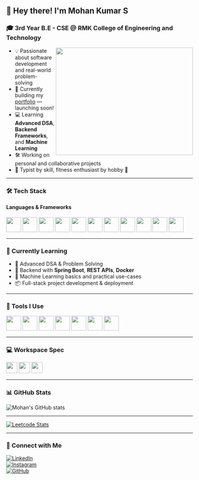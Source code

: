 ## 👋 Hey there! I'm Mohan Kumar S

### 🎓 3rd Year B.E - CSE @ RMK College of Engineering and Technology  
<img align="right" width="370" height="290" src="https://i.pinimg.com/originals/47/f0/34/47f0342cec72b800463bf003eac1257e.gif">

- 💡 Passionate about software development and real-world problem-solving  
- 🔭 Currently building my [portfolio](#) — launching soon!
- 💻 Learning **Advanced DSA**, **Backend Frameworks**, and **Machine Learning**
- 🛠️ Working on personal and collaborative projects
- 🧠 Typist by skill, fitness enthusiast by hobby 💪

---

### 🛠️ Tech Stack

#### Languages & Frameworks
<p>
<img height="40" src="https://img.icons8.com/color/48/java-coffee-cup-logo.png"/>
<img height="40" src="https://img.icons8.com/color/48/c-programming.png"/>
<img height="40" src="https://img.icons8.com/color/48/c-plus-plus-logo.png"/>
<img height="40" src="https://img.icons8.com/color/48/python.png"/>
<img height="40" src="https://img.icons8.com/color/48/sql.png"/>
<img height="40" src="https://img.icons8.com/color/48/spring-logo.png"/>
<img height="40" src="https://img.icons8.com/color/48/react-native.png"/>
<img height="40" src="https://img.icons8.com/color/48/html-5.png"/>
<img height="40" src="https://img.icons8.com/color/48/css3.png"/>
<img height="40" src="https://img.icons8.com/color/48/javascript.png"/>
<img height="40" src="https://img.icons8.com/color/48/docker.png"/>
</p>

---

### 🚀 Currently Learning
- 🔁 Advanced DSA & Problem Solving  
- 🧠 Backend with **Spring Boot**, **REST APIs**, **Docker**  
- 🤖 Machine Learning basics and practical use-cases  
- 📦 Full-stack project development & deployment  

---

### 🧰 Tools I Use
<p>
<img height="40" src="https://img.icons8.com/color/48/visual-studio-code-2019.png"/>
<img height="40" src="https://img.icons8.com/color/48/pycharm.png"/>
<img height="40" src="https://img.icons8.com/color/48/intellij-idea.png"/>
<img height="40" src="https://img.icons8.com/color/48/eclipse.png"/>
<img height="40" src="https://img.icons8.com/color/48/git.png"/>
<img height="40" src="https://img.icons8.com/color/48/spring-logo.png"/>
<img height="40" src="https://img.icons8.com/color/48/notion--v1.png"/>
</p>

---

### 💻 Workspace Spec
<img height="30" src="https://img.shields.io/badge/HP-Victus_15-1f75fe?style=for-the-badge&logo=hp&logoColor=white"/>
<img height="30" src="https://img.shields.io/badge/NVIDIA-RTX_3050-76B900?style=for-the-badge&logo=nvidia&logoColor=white"/>
<img height="30" src="https://img.shields.io/badge/Intel-Core_i5_12450H-blue?style=for-the-badge&logo=intel&logoColor=white"/>

---

### 📊 GitHub Stats

![Mohan's GitHub stats](https://github-readme-stats.vercel.app/api?username=Mohan-Kumar-S-26&theme=dark&show_icons=true&hide=contribs,issues)

---
[![Leetcode Stats](https://leetcard.jacoblin.cool/mohan_106?ext=contest&theme=dark)](https://leetcode.com/mohan_106)

---
### 🔗 Connect with Me

[![LinkedIn](https://img.shields.io/badge/LinkedIn-0077B5?style=for-the-badge&logo=linkedin&logoColor=white)](https://www.linkedin.com/in/mohan-kumar-39426b29b)  
[![Instagram](https://img.shields.io/badge/Instagram-d62976?style=for-the-badge&logo=instagram&logoColor=white)](https://www.instagram.com/moha_106/)  
[![GitHub](https://img.shields.io/badge/GitHub-100000?style=for-the-badge&logo=github&logoColor=white)](https://github.com/Mohan-Kumar-S-26)
